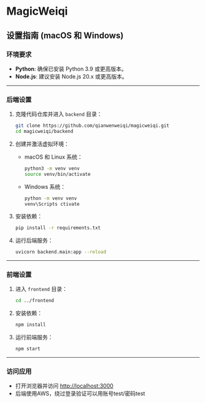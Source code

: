 
# MagicWeiqi

## 设置指南 (macOS 和 Windows)

### 环境要求

- **Python**: 确保已安装 Python 3.9 或更高版本。
- **Node.js**: 建议安装 Node.js 20.x 或更高版本。

---

### 后端设置

1. 克隆代码仓库并进入 `backend` 目录：

   ```bash
   git clone https://github.com/qianwenweiqi/magicweiqi.git
   cd magicweiqi/backend
   ```

2. 创建并激活虚拟环境：

   - macOS 和 Linux 系统：

     ```bash
     python3 -m venv venv
     source venv/bin/activate
     ```

   - Windows 系统：

     ```cmd
     python -m venv venv
     venv\Scripts ctivate
     ```

3. 安装依赖：

   ```bash
   pip install -r requirements.txt
   ```

4. 运行后端服务：

   ```bash (/magicweiqi)
   uvicorn backend.main:app --reload
   ```

---

### 前端设置

1. 进入 `frontend` 目录：

   ```bash
   cd ../frontend
   ```

2. 安装依赖：

   ```bash
   npm install
   ```

3. 运行前端服务：

   ```bash
   npm start
   ```

---

### 访问应用

- 打开浏览器并访问 [http://localhost:3000](http://localhost:3000)
- 后端使用AWS，绕过登录验证可以用账号test/密码test
